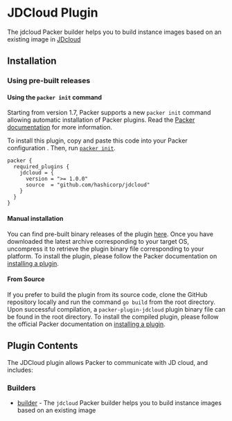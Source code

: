 # JDCloud Plugin

The jdcloud Packer builder helps you to build instance images based on an existing image in [JDcloud](https://www.jdcloud.com/)

## Installation

### Using pre-built releases

#### Using the `packer init` command

Starting from version 1.7, Packer supports a new `packer init` command allowing
automatic installation of Packer plugins. Read the
[Packer documentation](https://www.packer.io/docs/commands/init) for more information.

To install this plugin, copy and paste this code into your Packer configuration .
Then, run [`packer init`](https://www.packer.io/docs/commands/init).

```hcl
packer {
  required_plugins {
    jdcloud = {
      version = ">= 1.0.0"
      source  = "github.com/hashicorp/jdcloud"
    }
  }
}
```

#### Manual installation

You can find pre-built binary releases of the plugin [here](https://github.com/hashicorp/packer-plugin-jdcloud/releases).
Once you have downloaded the latest archive corresponding to your target OS,
uncompress it to retrieve the plugin binary file corresponding to your platform.
To install the plugin, please follow the Packer documentation on
[installing a plugin](https://www.packer.io/docs/extending/plugins/#installing-plugins).


#### From Source

If you prefer to build the plugin from its source code, clone the GitHub
repository locally and run the command `go build` from the root
directory. Upon successful compilation, a `packer-plugin-jdcloud` plugin
binary file can be found in the root directory.
To install the compiled plugin, please follow the official Packer documentation
on [installing a plugin](https://www.packer.io/docs/extending/plugins/#installing-plugins).


## Plugin Contents

The JDCloud plugin allows Packer to communicate with JD cloud, and includes:

### Builders

- [builder](/docs/builders/builder-jdcloud.mdx) - The `jdcloud` Packer builder helps you to build instance images
based on an existing image